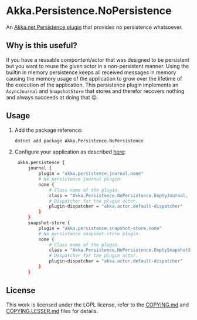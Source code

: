 # Akka.Persistence.NoPersistence

An [Akka.net Persistence plugin][plug] that provides no persistence
whatsoever.

## Why is this useful?

If you have a reusable compontent/actor that was designed to be
persistent but you want to reuse the given actor in a non-persistent
manner. Using the builtin in memory persistence keeps all received
messages in memory causing the memory usage of the application to grow
over the lifetime of the execution of the application. This
persistence plugin implements an `AsyncJournal` and `SnapshotStore`
that stores and therefor recovers nothing and always succeeds at
doing that 😉.


## Usage

1. Add the package reference:
   ```sh
   dotnet add package Akka.Persistence.NoPersistence 
   ````
2. Configure your application as described [here][plug]:
   ```bash
    akka.persistence {
        journal {
            plugin = "akka.persistence.journal.none"
            # No persistence journal plugin.
            none {
                # Class name of the plugin.
                class = "Akka.Persistence.NoPersistence.EmptyJournal, Akka.Persistence.NoPersistence"
                # Dispatcher for the plugin actor.
                plugin-dispatcher = "akka.actor.default-dispatcher"
            }
        }
        snapshot-store {
            plugin = "akka.persistence.snapshot-store.none"
            # No persistence snapshot-store plugin.
            none {
                # Class name of the plugin.
                class = "Akka.Persistence.NoPersistence.EmptySnapshotStore, Akka.Persistence.NoPersistence"
                # Dispatcher for the plugin actor.
                plugin-dispatcher = "akka.actor.default-dispatcher"
            }
        }
   ```

## License

This work is licensed under the LGPL license, refer to the
[COPYING.md][license] and [COPYING.LESSER.md][licenseExtension] files
for details.

[license]: https://raw.githubusercontent.com/hightechict/Tring/develop/COPYING
[licenseExtension]: https://raw.githubusercontent.com/hightechict/Tring/develop/COPYING.LESSER
[plug]: https://getakka.net/articles/persistence/storage-plugins.html
